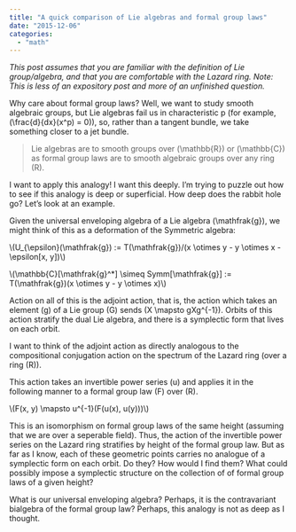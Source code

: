 ```yaml
---
title: "A quick comparison of Lie algebras and formal group laws"
date: "2015-12-06"
categories: 
  - "math"
---
```


_This post assumes that you are familiar with the definition of Lie group/algebra, and that you are comfortable with the Lazard ring. Note: This is less of an expository post and more of an unfinished question._

Why care about formal group laws? Well, we want to study smooth algebraic groups, but Lie algebras fail us in characteristic p (for example, \(\frac{d}{dx}(x^p) = 0\)), so, rather than a tangent bundle, we take something closer to a jet bundle.

> Lie algebras are to smooth groups over \(\mathbb{R}\) or \(\mathbb{C}\) as formal group laws are to smooth algebraic groups over any ring \(R\).

I want to apply this analogy! I want this deeply. I’m trying to puzzle out how to see if this analogy is deep or superficial. How deep does the rabbit hole go? Let’s look at an example.

Given the universal enveloping algebra of a Lie algebra \(\mathfrak{g}\), we might think of this as a deformation of the Symmetric algebra:

\\(U_{\epsilon}(\mathfrak{g}) := T(\mathfrak{g})/(x \otimes y - y \otimes x - \epsilon[x, y])\\)

\\(\mathbb{C}[\mathfrak{g}^*] \simeq Symm[\mathfrak{g}] := T(\mathfrak{g})(x \otimes y - y \otimes x)\\)

Action on all of this is the adjoint action, that is, the action which takes an element \(g\) of a Lie group \(G\) sends \(X \mapsto gXg^{-1}\). Orbits of this action stratify the dual Lie algebra, and there is a symplectic form that lives on each orbit.

I want to think of the adjoint action as directly analogous to the compositional conjugation action on the spectrum of the Lazard ring (over a ring \(R\)).

This action takes an invertible power series \(u\) and applies it in the following manner to a formal group law \(F\) over \(R\).

\\(F(x, y) \mapsto u^{-1}(F(u(x), u(y)))\\)

This is an isomorphism on formal group laws of the same height (assuming that we are over a seperable field). Thus, the action of the invertible power series on the Lazard ring stratifies by height of the formal group law. But as far as I know, each of these geometric points carries no analogue of a symplectic form on each orbit. Do they? How would I find them? What could possibly impose a symplectic structure on the collection of of formal group laws of a given height?

What is our universal enveloping algebra? Perhaps, it is the contravariant bialgebra of the formal group law? Perhaps, this analogy is not as deep as I thought.
